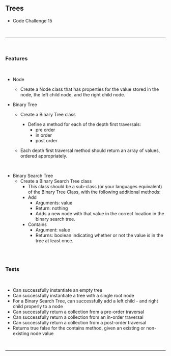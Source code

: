 ## Trees
- Code Challenge 15

<br>

---
<br>

### Features
<br>

- Node
    - Create a Node class that has properties for the value stored in the node, the left child node, and the right child node.

- Binary Tree
    - Create a Binary Tree class
        - Define a method for each of the depth first traversals:
            - pre order
            - in order
            - post order

    - Each depth first traversal method should return an array of values, ordered appropriately.

<br>

- Binary Search Tree
    - Create a Binary Search Tree class
        - This class should be a sub-class (or your languages equivalent) of the Binary Tree Class, with the following additional methods:
        - Add
            - Arguments: value
            - Return: nothing
            - Adds a new node with that value in the correct location in the binary search tree.
        - Contains
            - Argument: value
            - Returns: boolean indicating whether or not the value is in the tree at least once.

<br>
<br>

### Tests 
<br>

- Can successfully instantiate an empty tree
- Can successfully instantiate a tree with a single root node
- For a Binary Search Tree, can successfully add a left child - and right child properly to a node
- Can successfully return a collection from a pre-order traversal
- Can successfully return a collection from an in-order traversal
- Can successfully return a collection from a post-order traversal
- Returns true	false for the contains method, given an existing or non-existing node value

<br>

---